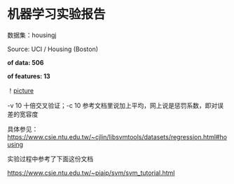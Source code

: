 # 机器学习实验报告

数据集：housingj

Source: UCI / Housing (Boston)

**of data: 506**

**of features: 13**

！[picture](https://github.com/qwert-f/qwert-f/blob/main/housing/2021-05-23_21-45.png)

-v 10 十倍交叉验证；-c 10 参考文档里说加上平均，网上说是惩罚系数，即对误差的宽容度 

具体参见：https://www.csie.ntu.edu.tw/~cjlin/libsvmtools/datasets/regression.html#housing

实验过程中参考了下面这份文档

https://www.csie.ntu.edu.tw/~piaip/svm/svm_tutorial.html
